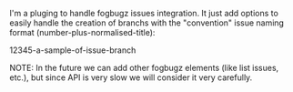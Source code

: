 I'm a pluging to handle fogbugz issues integration. It just add options to easily handle the creation of branchs with the "convention" issue naming format (number-plus-normalised-title): 12345-a-sample-of-issue-branchNOTE: In the future we can add other fogbugz elements (like list issues, etc.), but since API is very slow we will consider it very carefully. 